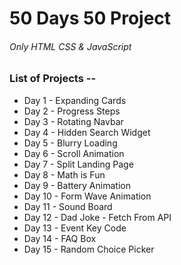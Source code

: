 # 50 Days 50 Project
 
###### Only HTML CSS & JavaScript

### List of Projects --

* Day 1 - Expanding Cards
* Day 2 - Progress Steps
* Day 3 - Rotating Navbar
* Day 4 - Hidden Search Widget
* Day 5 - Blurry Loading
* Day 6 - Scroll Animation
* Day 7 - Split Landing Page
* Day 8 - Math is Fun
* Day 9 - Battery Animation
* Day 10 - Form Wave Animation
* Day 11 - Sound Board
* Day 12 - Dad Joke - Fetch From API
* Day 13 - Event Key Code
* Day 14 - FAQ Box
* Day 15 - Random Choice Picker
